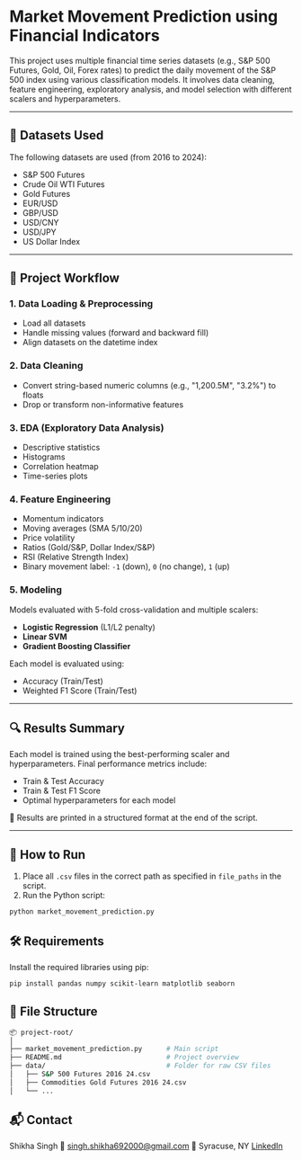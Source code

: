 # Market Movement Prediction using Financial Indicators

This project uses multiple financial time series datasets (e.g., S&P 500 Futures, Gold, Oil, Forex rates) to predict the daily movement of the S&P 500 index using various classification models. It involves data cleaning, feature engineering, exploratory analysis, and model selection with different scalers and hyperparameters.

---

## 📁 Datasets Used

The following datasets are used (from 2016 to 2024):

- S&P 500 Futures
- Crude Oil WTI Futures
- Gold Futures
- EUR/USD
- GBP/USD
- USD/CNY
- USD/JPY
- US Dollar Index

---

## 📌 Project Workflow

### 1. **Data Loading & Preprocessing**
- Load all datasets
- Handle missing values (forward and backward fill)
- Align datasets on the datetime index

### 2. **Data Cleaning**
- Convert string-based numeric columns (e.g., "1,200.5M", "3.2%") to floats
- Drop or transform non-informative features

### 3. **EDA (Exploratory Data Analysis)**
- Descriptive statistics
- Histograms
- Correlation heatmap
- Time-series plots

### 4. **Feature Engineering**
- Momentum indicators
- Moving averages (SMA 5/10/20)
- Price volatility
- Ratios (Gold/S&P, Dollar Index/S&P)
- RSI (Relative Strength Index)
- Binary movement label: `-1` (down), `0` (no change), `1` (up)

### 5. **Modeling**
Models evaluated with 5-fold cross-validation and multiple scalers:
- **Logistic Regression** (L1/L2 penalty)
- **Linear SVM**
- **Gradient Boosting Classifier**

Each model is evaluated using:
- Accuracy (Train/Test)
- Weighted F1 Score (Train/Test)

---

## 🔍 Results Summary

Each model is trained using the best-performing scaler and hyperparameters. Final performance metrics include:

- Train & Test Accuracy
- Train & Test F1 Score
- Optimal hyperparameters for each model

📌 Results are printed in a structured format at the end of the script.

---

## 🚀 How to Run

1. Place all `.csv` files in the correct path as specified in `file_paths` in the script.
2. Run the Python script:

```bash
python market_movement_prediction.py
```

## 🛠 Requirements

Install the required libraries using pip:
```bash
pip install pandas numpy scikit-learn matplotlib seaborn
```

## 📎 File Structure

```bash
📦 project-root/
│
├── market_movement_prediction.py      # Main script
├── README.md                          # Project overview
├── data/                              # Folder for raw CSV files
│   ├── S&P 500 Futures 2016 24.csv
│   ├── Commodities Gold Futures 2016 24.csv
│   └── ...
```

## 📬 Contact
Shikha Singh
📧 singh.shikha692000@gmail.com
📍 Syracuse, NY
[LinkedIn](https://www.linkedin.com/in/shikha--singh/)


